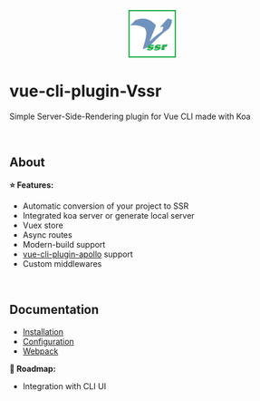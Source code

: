 
<p align="center">
  <img src="./docs/.vuepress/public/logo.png">
</p>

# vue-cli-plugin-Vssr

Simple Server-Side-Rendering plugin for Vue CLI made with Koa

<br>

## About

**:star: Features:**

- Automatic conversion of your project to SSR
- Integrated koa server or generate local server
- Vuex store
- Async routes
- Modern-build support
- [vue-cli-plugin-apollo](https://github.com/Akryum/vue-cli-plugin-apollo) support
- Custom middlewares

<br>

## Documentation

- [Installation](./docs/guide/index.md)
- [Configuration](./docs/guide/configuration.md)
- [Webpack](./docs/guide/webpack.md)

**:rocket: Roadmap:**

- Integration with CLI UI
